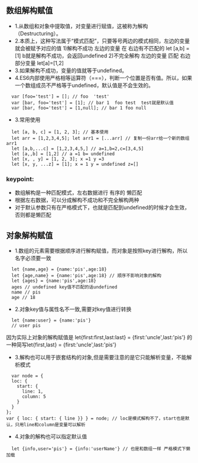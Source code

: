 ## 数组解构赋值
- 1.从数组和对象中提取值，对变量进行赋值，这被称为解构（Destructuring）。
- 2.本质上，这种写法属于“模式匹配”，只要等号两边的模式相同，左边的变量就会被赋予对应的值
  1)解构不成功
    左边的变量 在 右边有不匹配的  let [a,b] = [1]  b就是解构不成功，会返回undefined
  2)不完全解构
    左边的变量 匹配 右边部分变量 let[a]=[1,2] 
- 3.如果解构不成功，变量的值就等于undefined。
- 4.ES6内部使用严格相等运算符（===），判断一个位置是否有值。所以，如果一个数组成员不严格等于undefined，默认值是不会生效的。
  
```
  var [foo='test'] = []; // foo  'test'
  var [bar, foo='test'] = [1]; // bar 1  foo test  test就是默认值
  var [bar, foo='test'] = [1,null]; // bar 1 foo null
```
- 3.常用使用

```
  let [a, b, c] = [1, 2, 3]; // 基本使用
  let arr = [1,2,3,4,5]; let arr1 = [...arr] // 复制一份arr给一个新的数组arr1
  let [a,b,...c] = [1,2,3,4,5,] // a=1,b=2,c=[3,4,5] 
  let [a,,b] = [1,2] // a =1 b= undefined
  let [x, , y] = [1, 2, 3]; x =1 y =3 
  let [x, y, ...z] = [1]; x = 1 y = undefined z=[] 
```
### keypoint:
- 数组解构是一种匹配模式，左右数据进行 有序的 懒匹配 
- 根据左右数据，可以分成解构不成功和不完全解构两种
- 对于默认参数只有在严格模式下，也就是匹配到undefined的时候才会生效，否则都是懒匹配

## 对象解构赋值
- 1.数组的元素需要根据顺序进行解构赋值，而对象是按照key进行解构，所以名字必须要一致

``` 
  let {name,age} = {name:'pis',age:18}
  let {age,name} = {name:'pis',age:18} // 顺序不影响对象的解构
  let {ages} = {name:'pis',age:18} 
  ages // undefined key值不匹配的话undefined
  name // pis
  age // 18
```
- 2.对象key值与属性名不一致,需要对key值进行转换

```
  let {name:user} = {name:'pis'}
  // user pis
```
因为实际上对象的解构赋值是 let{first:first,last:last} = {first:'uncle',last:'pis'} 的一种简写let{first,last} = {first:'uncle',last:'pis'} 

- 3.解构也可以用于嵌套结构的对象,但是需要注意的是它只能解析变量，不能解析模式

```
  var node = {
  loc: {
    start: {
      line: 1,
      column: 5
    }
  }
};
var { loc: { start: { line }} } = node; // loc是模式解构不了，start也是默认，只用line和column是变量可以解析
```

- 4.对象的解构也可以指定默认值

```
  let {info,user='pis'} = {info:'userName'} // 也是和数组一样 严格模式下懒加载
```
